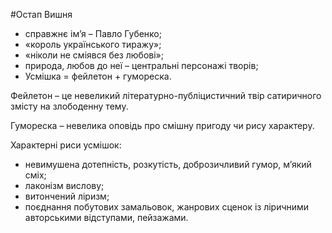 #Остап Вишня

<ul>
<li style="font-weight: 400;"><span style="font-weight: 400;">справжнє ім&rsquo;я &ndash; Павло Губенко;</span></li>
<li style="font-weight: 400;"><span style="font-weight: 400;">&laquo;король українського тиражу&raquo;;</span></li>
<li style="font-weight: 400;"><span style="font-weight: 400;">&laquo;ніколи не сміявся без любові&raquo;;</span></li>
<li style="font-weight: 400;"><span style="font-weight: 400;">природа, любов до неї &ndash; центральні персонажі творів;</span></li>
<li style="font-weight: 400;"><span style="font-weight: 400;">Усмішка = фейлетон + гумореска. </span></li>
</ul>
<p><span style="font-weight: 400;">Фейлетон &ndash; це невеликий літературно-публіцистичний твір сатиричного змісту на злободенну тему.</span></p>
<p><span style="font-weight: 400;">Гумореска &ndash; невелика оповідь про смішну пригоду чи рису характеру.</span></p>
<p><span style="font-weight: 400;">Характерні риси усмішок: </span></p>
<ul>
<li style="font-weight: 400;"><span style="font-weight: 400;">невимушена дотепність, розкутість, доброзичливий гумор, м&rsquo;який сміх; </span></li>
<li style="font-weight: 400;"><span style="font-weight: 400;">лаконізм вислову; </span></li>
<li style="font-weight: 400;"><span style="font-weight: 400;">витончений ліризм; </span></li>
<li style="font-weight: 400;"><span style="font-weight: 400;">поєднання побутових замальовок, жанрових сценок із ліричними авторськими відступами, пейзажами.</span></li>
</ul>